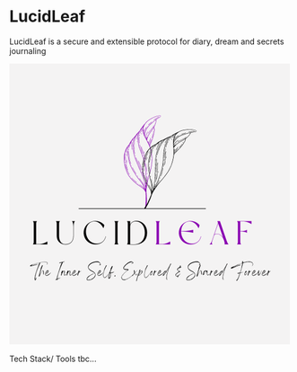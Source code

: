 # LucidLeaf

LucidLeaf is a secure and extensible protocol for diary, dream and secrets journaling 

![image](frontend/src/Logo.png)

Tech Stack/ Tools
tbc...
